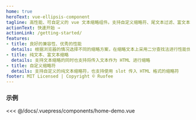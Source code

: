 ```yaml
---
home: true
heroText: vue-ellipsis-component
tagline: 高性能、可自定义的 vue 文本缩略组件。支持自定义缩略符、尾文本过滤、富文本缩略等功能。
actionText: 快速开始 →
actionLink: /getting-started/
features:
- title: 良好的兼容性、优秀的性能
  details: 根据浏览器的情况选择不同的缩略方案，在缩略文本上采用二分查找法进行性能优化
- title: 纯文本、富文本缩略
  details: 支持文本缩略的同时也支持将传入文本作为 HTML 进行缩略
- title: 自定义缩略符
  details: 支持自定义的纯文本缩略符，也支持使用 slot 传入 HTML 格式的缩略符
footer: MIT Licensed | Copyright © Ruofee
---
```


### 示例

<code-wrapper name="home-demo" />

<<< @/docs/.vuepress/components/home-demo.vue
